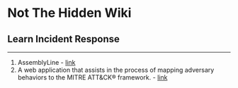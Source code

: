 # Not The Hidden Wiki

## Learn Incident Response
-----

1. AssemblyLine - [link](https://github.com/CybercentreCanada/assemblyline)
2. A web application that assists in the process of mapping adversary behaviors to the MITRE ATT&CK® framework. - [link](https://github.com/cisagov/decider)